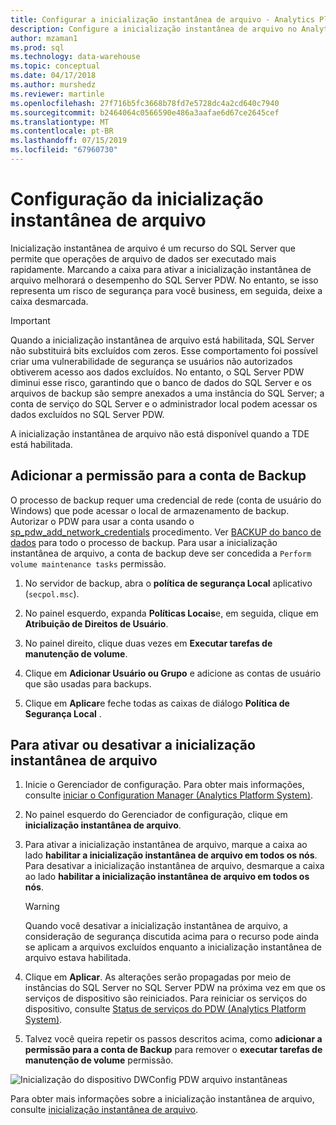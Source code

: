 ```yaml
---
title: Configurar a inicialização instantânea de arquivo - Analytics Platform System | Microsoft Docs
description: Configure a inicialização instantânea de arquivo no Analytics Platform System. Inicialização instantânea de arquivo é um recurso do SQL Server que permite que operações de arquivo de dados ser executado mais rapidamente.
author: mzaman1
ms.prod: sql
ms.technology: data-warehouse
ms.topic: conceptual
ms.date: 04/17/2018
ms.author: murshedz
ms.reviewer: martinle
ms.openlocfilehash: 27f716b5fc3668b78fd7e5728dc4a2cd640c7940
ms.sourcegitcommit: b2464064c0566590e486a3aafae6d67ce2645cef
ms.translationtype: MT
ms.contentlocale: pt-BR
ms.lasthandoff: 07/15/2019
ms.locfileid: "67960730"
---
```

# <a name="instant-file-initialization-configuration"></a>Configuração da inicialização instantânea de arquivo
Inicialização instantânea de arquivo é um recurso do SQL Server que permite que operações de arquivo de dados ser executado mais rapidamente. Marcando a caixa para ativar a inicialização instantânea de arquivo melhorará o desempenho do SQL Server PDW. No entanto, se isso representa um risco de segurança para você business, em seguida, deixe a caixa desmarcada.  
  
> [!IMPORTANT]  
> Quando a inicialização instantânea de arquivo está habilitada, SQL Server não substituirá bits excluídos com zeros.  Esse comportamento foi possível criar uma vulnerabilidade de segurança se usuários não autorizados obtiverem acesso aos dados excluídos. No entanto, o SQL Server PDW diminui esse risco, garantindo que o banco de dados do SQL Server e os arquivos de backup são sempre anexados a uma instância do SQL Server; a conta de serviço do SQL Server e o administrador local podem acessar os dados excluídos no SQL Server PDW.  
  
A inicialização instantânea de arquivo não está disponível quando a TDE está habilitada.  
  
## <a name="add-permission-for-the-backup-account"></a>Adicionar a permissão para a conta de Backup  
O processo de backup requer uma credencial de rede (conta de usuário do Windows) que pode acessar o local de armazenamento de backup. Autorizar o PDW para usar a conta usando o [sp_pdw_add_network_credentials](../relational-databases/system-stored-procedures/sp-pdw-add-network-credentials-sql-data-warehouse.md) procedimento. Ver [BACKUP do banco de dados](../t-sql/statements/backup-database-parallel-data-warehouse.md) para todo o processo de backup. Para usar a inicialização instantânea de arquivo, a conta de backup deve ser concedida a `Perform volume maintenance tasks` permissão.  
  
1.  No servidor de backup, abra o **política de segurança Local** aplicativo (`secpol.msc`).  
  
2.  No painel esquerdo, expanda **Políticas Locais**e, em seguida, clique em **Atribuição de Direitos de Usuário**.  
  
3.  No painel direito, clique duas vezes em **Executar tarefas de manutenção de volume**.  
  
4.  Clique em **Adicionar Usuário ou Grupo** e adicione as contas de usuário que são usadas ​​para backups.  
  
5.  Clique em **Aplicar**e feche todas as caixas de diálogo **Política de Segurança Local** .  
  
## <a name="to-turn-instant-file-initialization-on-or-off"></a>Para ativar ou desativar a inicialização instantânea de arquivo  
  
1.  Inicie o Gerenciador de configuração. Para obter mais informações, consulte [iniciar o Configuration Manager &#40;Analytics Platform System&#41;](launch-the-configuration-manager.md).  
  
2.  No painel esquerdo do Gerenciador de configuração, clique em **inicialização instantânea de arquivo**.  
  
3.  Para ativar a inicialização instantânea de arquivo, marque a caixa ao lado **habilitar a inicialização instantânea de arquivo em todos os nós**. Para desativar a inicialização instantânea de arquivo, desmarque a caixa ao lado **habilitar a inicialização instantânea de arquivo em todos os nós**.  
  
    > [!WARNING]  
    > Quando você desativar a inicialização instantânea de arquivo, a consideração de segurança discutida acima para o recurso pode ainda se aplicam a arquivos excluídos enquanto a inicialização instantânea de arquivo estava habilitada.  
  
4.  Clique em **Aplicar**. As alterações serão propagadas por meio de instâncias do SQL Server no SQL Server PDW na próxima vez em que os serviços de dispositivo são reiniciados. Para reiniciar os serviços do dispositivo, consulte [Status de serviços do PDW &#40;Analytics Platform System&#41;](pdw-services-status.md).  
  
5.  Talvez você queira repetir os passos descritos acima, como **adicionar a permissão para a conta de Backup** para remover o **executar tarefas de manutenção de volume** permissão.  
  
![Inicialização do dispositivo DWConfig PDW arquivo instantâneas](./media/instant-file-initialization-configuration/SQL_Server_PDW_DWConfig_ApplPDWInstant.png "SQL_Server_PDW_DWConfig_ApplPDWInstant")  
  
Para obter mais informações sobre a inicialização instantânea de arquivo, consulte [inicialização instantânea de arquivo](https://technet.microsoft.com/library/ms175935(v=SQL.105).aspx).  
  
